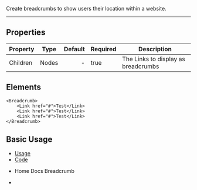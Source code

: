 Create breadcrumbs to show users their location within a website.

-------------
## Properties

| Property     | Type          | Default | Required | Description |
| --------     |:-------------:| -------:| -------- | ----------- |
| Children     | Nodes         | -       | true     | The Links to display as breadcrumbs |

## Elements

``` tsx
<Breadcrumb>
    <Link href="#">Test</Link>
    <Link href="#">Test</Link>
    <Link href="#">Test</Link>
</Breadcrumb>
```

## Basic Usage

<div>
    <ul uk-tab="">
        <li class="uk-active"><a href="#">Usage</a></li>
        <li><a href="#">Code</a></li>
    </ul>
    <ul class="uk-switcher">
        <li>
            <Breadcrumb>
                <Link href>Home</Link>
                <Link href>Docs</Link>
                <Link href>Breadcrumb</Link>
            </Breadcrumb>
        </li>
        <li>
            <pre>
                <Code code='<Breadcrumb>
                <Link href="#">Home</Link>
                <Link href="#">Docs</Link>
                <Link href="#">Breadcrumb</Link>
            </Breadcrumb>'
                />
            </pre>
        </li>
    </ul>
</div>
